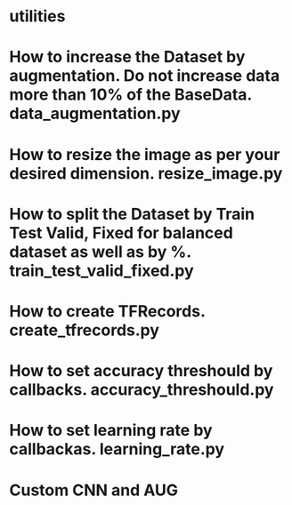 # utilities

# How to increase the Dataset by augmentation. Do not increase data more than 10% of the BaseData. data_augmentation.py
# How to resize the image as per your desired dimension. resize_image.py
# How to split the Dataset by Train Test Valid, Fixed for balanced dataset as well as by %. train_test_valid_fixed.py
# How to create TFRecords. create_tfrecords.py
# How to set accuracy threshould by callbacks. accuracy_threshould.py
# How to set learning rate by callbackas. learning_rate.py
# Custom CNN and AUG


